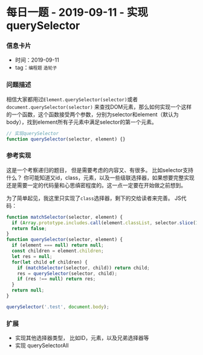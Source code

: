# 每日一题 - 2019-09-11 - 实现querySelector

### 信息卡片

- 时间：2019-09-11
- tag：`编程题` `造轮子`

### 问题描述

相信大家都用过`Element.querySelector(selector)`或者`document.querySelector(selector)` 来查找DOM元素，那么如何实现一个这样的一个函数，这个函数接受两个参数，分别为selector和element（默认为body），找到element所有子元素中满足selector的第一个元素。

```js
// 实现querySelector
function querySelector(selector, element) {}

```

### 参考实现

这是一个考察递归的题目， 但是需要考虑的内容又、有很多。 比如selector支持什么？ 你可能知道又id，class，元素，以及一些级联选择器，如果想要完整实现还是需要一定的代码量和心思缜密程度的。这一点一定要在开始做之前想到。

为了简单起见，我这里只实现了`class`选择器，剩下的交给读者来完善。 JS代码：

```js
function matchSelector(selector, element) {
  if (Array.prototype.includes.call(element.classList, selector.slice(1))) return true;
  return false;
}
function querySelector(selector, element) {
  if (element === null) return null;
  const children = element.children;
  let res = null;
  for(let child of children) {
    if (matchSelector(selector, child)) return child;
    res = querySelector(selector, child);
    if (res !== null) return res;
  }
  return null;
}

querySelector('.test', document.body);

```

### 扩展

- 实现其他选择器类型， 比如ID，元素，以及兄弟选择器等
- 实现 querySelectorAll
